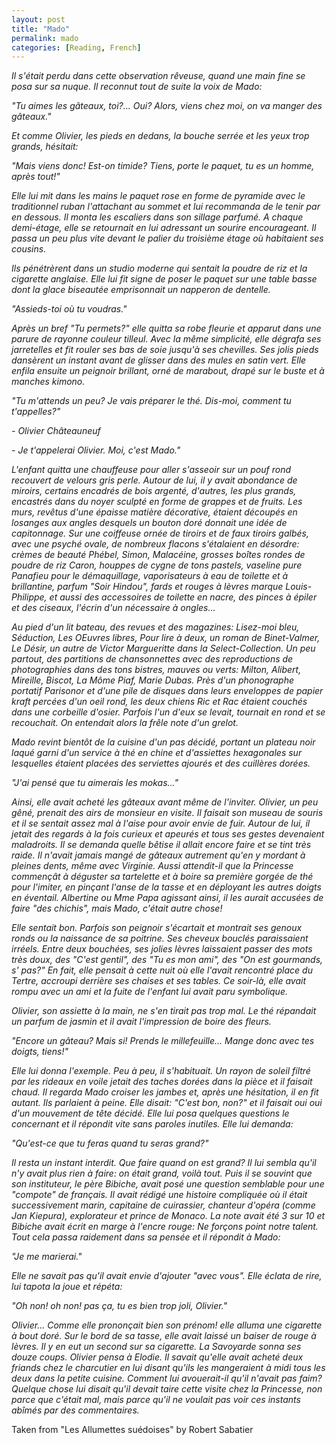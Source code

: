 ```yaml
---
layout: post
title: "Mado"
permalink: mado
categories: [Reading, French]
---
```



*Il s'était perdu dans cette observation rêveuse, quand une main fine se
posa sur sa nuque. Il reconnut tout de suite la voix de Mado:*

*"Tu aimes les gâteaux, toi?... Oui? Alors, viens chez moi, on va manger
des gâteaux."*

*Et comme Olivier, les pieds en dedans, la bouche serrée et les yeux trop
grands, hésitait:*

*"Mais viens donc! Est-on timide? Tiens, porte le paquet, tu es un homme,
après tout!"*

*Elle lui mit dans les mains le paquet rose en forme de pyramide avec le
traditionnel ruban l'attachant au sommet et lui recommanda de le tenir
par en dessous. Il monta les escaliers dans son sillage parfumé. A
chaque demi-étage, elle se retournait en lui adressant un sourire
encourageant. Il passa un peu plus vite devant le palier du troisième
étage où habitaient ses cousins.*

*Ils pénétrèrent dans un studio moderne qui sentait la poudre de riz et la
cigarette anglaise. Elle lui fit signe de poser le paquet sur une table
basse dont la glace biseautée emprisonnait un napperon de dentelle.*

*"Assieds-toi où tu voudras."*

*Après un bref "Tu permets?" elle quitta sa robe fleurie et apparut dans
une parure de rayonne couleur tilleul. Avec la même simplicité, elle
dégrafa ses jarretelles et fit rouler ses bas de soie jusqu'à ses
chevilles. Ses jolis pieds dansèrent un instant avant de glisser dans
des mules en satin vert. Elle enfila ensuite un peignoir brillant, orné
de marabout, drapé sur le buste et à manches kimono.*

*"Tu m'attends un peu? Je vais préparer le thé. Dis-moi, comment tu
t'appelles?"*

*- Olivier Châteauneuf*

*- Je t'appelerai Olivier. Moi, c'est Mado."*

*L'enfant quitta une chauffeuse pour aller s'asseoir sur un pouf rond
recouvert de velours gris perle. Autour de lui, il y avait abondance de
miroirs, certains encadrés de bois argenté, d'autres, les plus grands,
encastrés dans du noyer sculpté en forme de grappes et de fruits. Les
murs, revêtus d'une épaisse matière décorative, étaient découpés en
losanges aux angles desquels un bouton doré donnait une idée de
capitonnage. Sur une coiffeuse ornée de tiroirs et de faux tiroirs
galbés, avec une psyché ovale, de nombreux flacons s'étalaient en
désordre: crèmes de beauté Phébel, Simon, Malacéine, grosses boîtes
rondes de poudre de riz Caron, houppes de cygne de tons pastels,
vaseline pure Panafieu pour le démaquillage, vaporisateurs à eau de
toilette et à brillantine, parfum "Soir Hindou", fards et rouges à
lèvres marque Louis-Philippe, et aussi des accessoires de toilette en
nacre, des pinces à épiler et des ciseaux, l'écrin d'un nécessaire à
ongles...*

*Au pied d'un lit bateau, des revues et des magazines: _Lisez-moi bleu,
Séduction, Les OEuvres libres, Pour lire à deux_, un roman de
Binet-Valmer, _Le Désir_, un autre de Victor Margueritte dans la
_Select-Collection_. Un peu partout, des partitions de chansonnettes
avec des reproductions de photographies dans des tons bistres, mauves ou
verts: Milton, Alibert, Mireille, Biscot, La Môme Piaf, Marie Dubas.
Près d'un phonographe portatif _Parisonor_ et d'une pile de disques dans
leurs enveloppes de papier kraft percées d'un oeil rond, les deux chiens
Ric et Rac étaient couchés dans une corbeille d'osier. Parfois l'un
d'eux se levait, tournait en rond et se recouchait. On entendait alors
la frêle note d'un grelot.*

*Mado revint bientôt de la cuisine d'un pas décidé, portant un plateau
noir laqué garni d'un service à thé en chine et d'assiettes hexagonales
sur lesquelles étaient placées des serviettes ajourés et des cuillères
dorées.*

*"J'ai pensé que tu aimerais les mokas..."*

*Ainsi, elle avait acheté les gâteaux avant même de l'inviter. Olivier,
un peu gêné, prenait des airs de monsieur en visite. Il faisait son
museau de souris et il se sentait assez mal à l'aise pour avoir envie de
fuir. Autour de lui, il jetait des regards à la fois curieux et apeurés
et tous ses gestes devenaient maladroits. Il se demanda quelle bêtise il
allait encore faire et se tint très raide. Il n'avait jamais mangé de
gâteaux autrement qu'en y mordant à pleines dents, même avec Virginie.
Aussi attendit-il que la Princesse commençât à déguster sa tartelette et
à boire sa première gorgée de thé pour l'imiter, en pinçant l'anse de la
tasse et en déployant les autres doigts en éventail. Albertine ou Mme Papa
agissant ainsi, il les aurait accusées de faire "des chichis", mais Mado,
c'était autre chose!*

*Elle sentait bon. Parfois son peignoir s'écartait et montrait ses genoux
ronds ou la naissance de sa poitrine. Ses cheveux bouclés paraissaient
irréels. Entre deux bouchées, ses jolies lèvres laissaient passer des
mots très doux, des "C'est gentil", des "Tu es mon ami", des "On est
gourmands, s' pas?" En fait, elle pensait à cette nuit où elle l'avait
rencontré place du Tertre, accroupi derrière ses chaises et ses tables.
Ce soir-là, elle avait rompu avec un ami et la fuite de l'enfant lui
avait paru symbolique.*

*Olivier, son assiette à la main, ne s'en tirait pas trop mal. Le thé
répandait un parfum de jasmin et il avait l'impression de boire des
fleurs.*

*"Encore un gâteau? Mais si! Prends le millefeuille... Mange donc avec
tes doigts, tiens!"*

*Elle lui donna l'exemple. Peu à peu, il s'habituait. Un rayon de soleil
filtré par les rideaux en voile jetait des taches dorées dans la pièce
et il faisait chaud. Il regarda Mado croiser les jambes et, après une
hésitation, il en fit autant. Ils parlaient à peine. Elle disait:
"C'est bon, non?" et il faisait oui oui d'un mouvement de tête décidé.
Elle lui posa quelques questions le concernant et il répondit vite sans
paroles inutiles. Elle lui demanda:*

*"Qu'est-ce que tu feras quand tu seras grand?"*

*Il resta un instant interdit. Que faire quand on est grand? Il lui
sembla qu'il n'y avait plus rien à faire: on était grand, voilà tout.
Puis il se souvint que son instituteur, le père Bibiche, avait posé une
question semblable pour une "compote" de français. Il avait rédigé une
histoire compliquée où il était successivement marin, capitaine de
cuirassier, chanteur d'opéra (comme Jan Kiepura), explorateur et prince
de Monaco. La note avait été _3 sur 10_ et Bibiche avait écrit en marge
à l'encre rouge: _Ne forçons point notre talent_. Tout cela passa
raidement dans sa pensée et il répondit à Mado:*

*"Je me marierai."*

*Elle ne savait pas qu'il avait envie d'ajouter "avec vous". Elle éclata
de rire, lui tapota la joue et répéta:*

*"Oh non! oh non! pas ça, tu es bien trop joli, Olivier."*

*_Olivier..._ Comme elle prononçait bien son prénom! elle alluma une
cigarette à bout doré. Sur le bord de sa tasse, elle avait laissé
un baiser de rouge à lèvres. Il y en eut un second sur sa cigarette. La
Savoyarde sonna ses douze coups. Olivier pensa à Elodie. Il savait
qu'elle avait acheté deux friands chez le charcutier en lui disant
qu'ils les mangeraient à midi tous les deux dans la petite cuisine.
Comment lui avouerait-il qu'il n'avait pas faim? Quelque chose lui
disait qu'il devait taire cette visite chez la Princesse, non parce que
c'était mal, mais parce qu'il ne voulait pas voir ces instants abîmés
par des commentaires.*

Taken from "Les Allumettes suédoises" by Robert Sabatier




